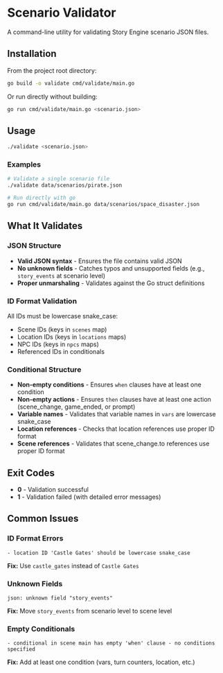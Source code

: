 # Scenario Validator

A command-line utility for validating Story Engine scenario JSON files.

## Installation

From the project root directory:

```bash
go build -o validate cmd/validate/main.go
```

Or run directly without building:

```bash
go run cmd/validate/main.go <scenario.json>
```

## Usage

```bash
./validate <scenario.json>
```

### Examples

```bash
# Validate a single scenario file
./validate data/scenarios/pirate.json

# Run directly with go
go run cmd/validate/main.go data/scenarios/space_disaster.json
```

## What It Validates

### JSON Structure
- **Valid JSON syntax** - Ensures the file contains valid JSON
- **No unknown fields** - Catches typos and unsupported fields (e.g., `story_events` at scenario level)
- **Proper unmarshaling** - Validates against the Go struct definitions

### ID Format Validation
All IDs must be lowercase snake_case:
- Scene IDs (keys in `scenes` map)
- Location IDs (keys in `locations` maps)
- NPC IDs (keys in `npcs` maps)
- Referenced IDs in conditionals

### Conditional Structure
- **Non-empty conditions** - Ensures `when` clauses have at least one condition
- **Non-empty actions** - Ensures `then` clauses have at least one action (scene_change, game_ended, or prompt)
- **Variable names** - Validates that variable names in `vars` are lowercase snake_case
- **Location references** - Checks that location references use proper ID format
- **Scene references** - Validates that scene_change.to references use proper ID format

## Exit Codes

- **0** - Validation successful
- **1** - Validation failed (with detailed error messages)

## Common Issues

### ID Format Errors
```
- location ID 'Castle Gates' should be lowercase snake_case
```
**Fix:** Use `castle_gates` instead of `Castle Gates`

### Unknown Fields
```
json: unknown field "story_events"
```
**Fix:** Move `story_events` from scenario level to scene level

### Empty Conditionals
```
- conditional in scene main has empty 'when' clause - no conditions specified
```
**Fix:** Add at least one condition (vars, turn counters, location, etc.)